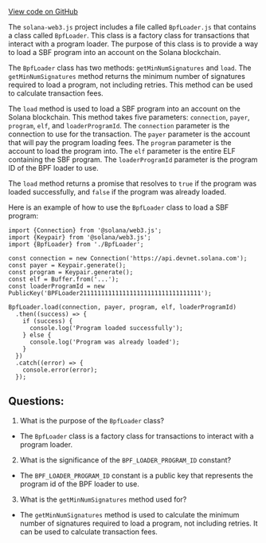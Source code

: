 [View code on GitHub](https://github.com/solana-labs/solana-web3.js/blob/master/packages/library-legacy/src/bpf-loader.ts)

The `solana-web3.js` project includes a file called `BpfLoader.js` that contains a class called `BpfLoader`. This class is a factory class for transactions that interact with a program loader. The purpose of this class is to provide a way to load a SBF program into an account on the Solana blockchain.

The `BpfLoader` class has two methods: `getMinNumSignatures` and `load`. The `getMinNumSignatures` method returns the minimum number of signatures required to load a program, not including retries. This method can be used to calculate transaction fees.

The `load` method is used to load a SBF program into an account on the Solana blockchain. This method takes five parameters: `connection`, `payer`, `program`, `elf`, and `loaderProgramId`. The `connection` parameter is the connection to use for the transaction. The `payer` parameter is the account that will pay the program loading fees. The `program` parameter is the account to load the program into. The `elf` parameter is the entire ELF containing the SBF program. The `loaderProgramId` parameter is the program ID of the BPF loader to use.

The `load` method returns a promise that resolves to `true` if the program was loaded successfully, and `false` if the program was already loaded.

Here is an example of how to use the `BpfLoader` class to load a SBF program:

```
import {Connection} from '@solana/web3.js';
import {Keypair} from '@solana/web3.js';
import {BpfLoader} from './BpfLoader';

const connection = new Connection('https://api.devnet.solana.com');
const payer = Keypair.generate();
const program = Keypair.generate();
const elf = Buffer.from('...');
const loaderProgramId = new PublicKey('BPFLoader2111111111111111111111111111111111');

BpfLoader.load(connection, payer, program, elf, loaderProgramId)
  .then((success) => {
    if (success) {
      console.log('Program loaded successfully');
    } else {
      console.log('Program was already loaded');
    }
  })
  .catch((error) => {
    console.error(error);
  });
```
## Questions: 
 1. What is the purpose of the `BpfLoader` class?
- The `BpfLoader` class is a factory class for transactions to interact with a program loader.

2. What is the significance of the `BPF_LOADER_PROGRAM_ID` constant?
- The `BPF_LOADER_PROGRAM_ID` constant is a public key that represents the program id of the BPF loader to use.

3. What is the `getMinNumSignatures` method used for?
- The `getMinNumSignatures` method is used to calculate the minimum number of signatures required to load a program, not including retries. It can be used to calculate transaction fees.